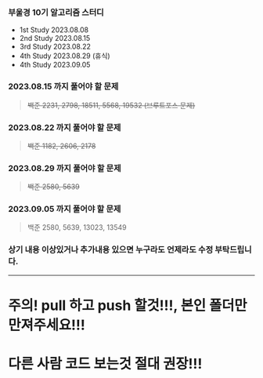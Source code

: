 ### 부울경 10기 알고리즘 스터디
- 1st Study 2023.08.08 
- 2nd Study 2023.08.15
- 3rd Study 2023.08.22
- 4th Study 2023.08.29 (휴식)
- 4th Study 2023.09.05
### 2023.08.15 까지 풀어야 할 문제
>  ~~백준 2231, 2798, 18511, 5568, 19532 (브루트포스 문제)~~
### 2023.08.22 까지 풀어야 할 문제
> ~~백준 1182, 2606, 2178~~
### 2023.08.29 까지 풀어야 할 문제
> ~~백준 2580, 5639~~
### 2023.09.05 까지 풀어야 할 문제
> 백준 2580, 5639, 13023, 13549
### 상기 내용 이상있거나 추가내용 있으면 누구라도 언제라도 수정 부탁드립니다.
-----------------------------------------------------------------------
# 주의! pull 하고 push 할것!!!, 본인 폴더만 만져주세요!!!

# 다른 사람 코드 보는것 절대 권장!!!


